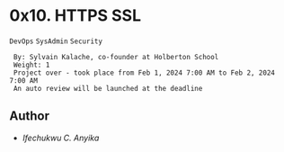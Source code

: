 # 0x10. HTTPS SSL
  `DevOps` `SysAdmin` `Security`
```
 By: Sylvain Kalache, co-founder at Holberton School
 Weight: 1
 Project over - took place from Feb 1, 2024 7:00 AM to Feb 2, 2024 7:00 AM
 An auto review will be launched at the deadline
```

## Author
* _Ifechukwu C. Anyika_
